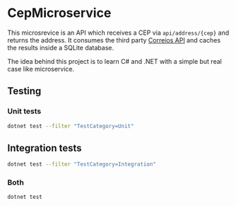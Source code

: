 # CepMicroservice

This microsrevice is an API which receives a CEP via `api/address/{cep}` and returns the address. It consumes the third party [Correios API](https://viacep.com.br) and caches the results inside a SQLite database.

The idea behind this project is to learn C# and .NET with a simple but real case like microservice.

## Testing

### Unit tests

```bash
dotnet test --filter "TestCategory=Unit"
```

## Integration tests

```bash
dotnet test --filter "TestCategory=Integration"
```

### Both

```bash
dotnet test
```

